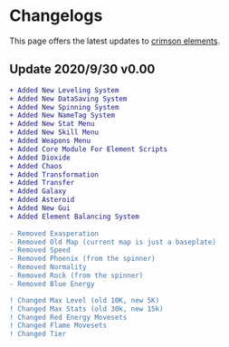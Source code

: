 <h1>Changelogs</h1>
<p>This page offers the latest updates to <a href="https://www.roblox.com/games/5737289265/Crimson-Elements-REMAKE">crimson elements</a>.</p>
<h2><b>Update 2020/9/30 v0.00</b></h2>

```diff
+ Added New Leveling System 
+ Added New DataSaving System 
+ Added New Spinning System 
+ Added New NameTag System 
+ Added New Stat Menu 
+ Added New Skill Menu 
+ Added Weapons Menu 
+ Added Core Module For Element Scripts 
+ Added Dioxide 
+ Added Chaos 
+ Added Transformation 
+ Added Transfer 
+ Added Galaxy 
+ Added Asteroid 
+ Added New Gui 
+ Added Element Balancing System 
 
- Removed Exasperation 
- Removed Old Map (current map is just a baseplate) 
- Removed Speed 
- Removed Phoenix (from the spinner) 
- Removed Normality 
- Removed Rock (from the spinner) 
- Removed Blue Energy

! Changed Max Level (old 10K, new 5K) 
! Changed Max Stats (old 30k, new 15k)
! Changed Red Energy Movesets
! Changed Flame Movesets 
! Changed Tier
```

